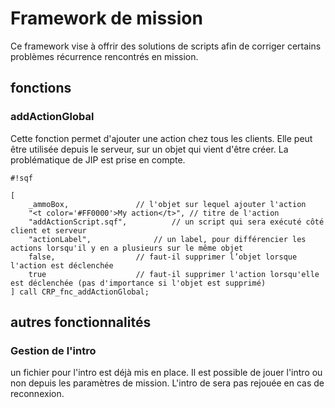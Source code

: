 # Framework de mission #
Ce framework vise à offrir des solutions de scripts afin de corriger certains problèmes récurrence rencontrés en mission.

## fonctions ##

### addActionGlobal ###
Cette fonction permet d'ajouter une action chez tous les clients. Elle peut être utilisée depuis le serveur, sur un objet qui vient d'être créer. La problématique de JIP est prise en compte.


```
#!sqf

[
	_ammoBox,				// l'objet sur lequel ajouter l'action
	"<t color='#FF0000'>My action</t>",	// titre de l'action
	"addActionScript.sqf",			// un script qui sera exécuté côté client et serveur
	"actionLabel",				// un label, pour différencier les actions lorsqu'il y en a plusieurs sur le même objet
	false,					// faut-il supprimer l’objet lorsque l'action est déclenchée
	true					// faut-il supprimer l'action lorsqu'elle est déclenchée (pas d'importance si l'objet est supprimé)
] call CRP_fnc_addActionGlobal;
```

## autres fonctionnalités ##

### Gestion de l'intro ###
un fichier pour l'intro est déjà mis en place. Il est possible de jouer l'intro ou non depuis les paramètres de mission. L'intro de sera pas rejouée en cas de reconnexion.